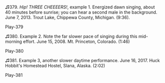 ♫379. *Hip! THREE CHEEEERS!*, example 1. Energized dawn singing, about
40 minutes before sunrise; you can hear a second male in the background.
June 7, 2013. Trout Lake, Chippewa County, Michigan. (9:36).

Play-379

♫380. Example 2. Note the far slower pace of singing during this
mid-morning effort. June 15, 2008. Mt. Princeton, Colorado. (1:46)

Play-380

♫381. Example 3, another slower daytime performance. June 16, 2017. Huck
Hobbit's Homestead Hostel, Slana, Alaska. (2:02)

Play-381
